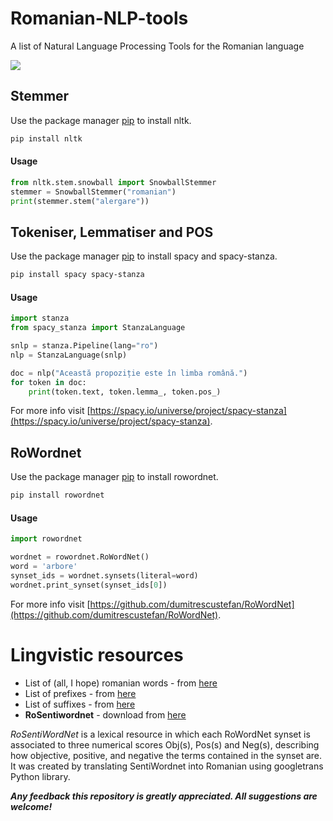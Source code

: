 # Romanian-NLP-tools
A list of Natural Language Processing Tools for the Romanian language

![](https://www.finextra.com/finextra-images/top_pics/xl/natural-language-processing.png)

## Stemmer

Use the package manager [pip](https://pip.pypa.io/en/stable/) to install nltk.

```bash
pip install nltk
```

#### Usage

```python
from nltk.stem.snowball import SnowballStemmer
stemmer = SnowballStemmer("romanian")
print(stemmer.stem("alergare"))
```

## Tokeniser, Lemmatiser and POS
Use the package manager [pip](https://pip.pypa.io/en/stable/) to install spacy and spacy-stanza.

```bash
pip install spacy spacy-stanza
```

#### Usage

```python
import stanza
from spacy_stanza import StanzaLanguage

snlp = stanza.Pipeline(lang="ro")
nlp = StanzaLanguage(snlp)

doc = nlp("Această propoziție este în limba română.")
for token in doc:
    print(token.text, token.lemma_, token.pos_)
```

For more info visit [https://spacy.io/universe/project/spacy-stanza](https://spacy.io/universe/project/spacy-stanza).

## RoWordnet
Use the package manager [pip](https://pip.pypa.io/en/stable/) to install rowordnet.

```bash
pip install rowordnet
```

#### Usage

```python
import rowordnet

wordnet = rowordnet.RoWordNet()
word = 'arbore'
synset_ids = wordnet.synsets(literal=word)
wordnet.print_synset(synset_ids[0])
```
For more info visit [https://github.com/dumitrescustefan/RoWordNet](https://github.com/dumitrescustefan/RoWordNet).

# Lingvistic resources
- List of (all, I hope) romanian words - from [here](https://raw.githubusercontent.com/Alegzandra/romanian_word_family/master/lista_cuvinte.txt)
- List of prefixes - from [here](https://raw.githubusercontent.com/Alegzandra/romanian_word_family/master/lista_prefixe.txt)
- List of suffixes - from [here](https://raw.githubusercontent.com/Alegzandra/romanian_word_family/master/lista_sufixe.txt)
- **RoSentiwordnet** - download from [here](https://drive.google.com/file/d/1_MSJ9RrTalrFhZPc_KjPjfEYLReOxVRE/view?usp=sharing)

*RoSentiWordNet* is a lexical resource in which each RoWordNet synset is associated to three numerical scores Obj(s), Pos(s) and Neg(s), describing how objective, positive, and negative the terms contained in the synset are. It was created by translating SentiWordnet into Romanian using googletrans Python library.

***Any feedback this repository is greatly appreciated.
All suggestions are welcome!***
